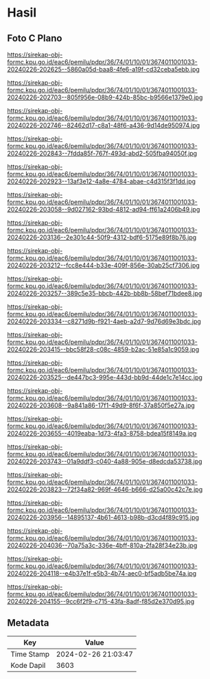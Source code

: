 # Hasil

## Foto C Plano

https://sirekap-obj-formc.kpu.go.id/eac6/pemilu/pdpr/36/74/01/10/01/3674011001033-20240226-202625--5860a05d-baa8-4fe6-a19f-cd32ceba5ebb.jpg

https://sirekap-obj-formc.kpu.go.id/eac6/pemilu/pdpr/36/74/01/10/01/3674011001033-20240226-202703--805f956e-08b9-424b-85bc-b9566e1379e0.jpg

https://sirekap-obj-formc.kpu.go.id/eac6/pemilu/pdpr/36/74/01/10/01/3674011001033-20240226-202746--82462d17-c8a1-48f6-a436-9d14de950974.jpg

https://sirekap-obj-formc.kpu.go.id/eac6/pemilu/pdpr/36/74/01/10/01/3674011001033-20240226-202843--7fdda85f-767f-493d-abd2-505fba94050f.jpg

https://sirekap-obj-formc.kpu.go.id/eac6/pemilu/pdpr/36/74/01/10/01/3674011001033-20240226-202923--13af3e12-4a8e-4784-abae-c4d315f3f1dd.jpg

https://sirekap-obj-formc.kpu.go.id/eac6/pemilu/pdpr/36/74/01/10/01/3674011001033-20240226-203058--9d027162-93bd-4812-ad94-ff61a2406b49.jpg

https://sirekap-obj-formc.kpu.go.id/eac6/pemilu/pdpr/36/74/01/10/01/3674011001033-20240226-203136--2e301c44-50f9-4312-bdf6-5175e89f8b76.jpg

https://sirekap-obj-formc.kpu.go.id/eac6/pemilu/pdpr/36/74/01/10/01/3674011001033-20240226-203212--fcc8e444-b33e-409f-856e-30ab25cf7306.jpg

https://sirekap-obj-formc.kpu.go.id/eac6/pemilu/pdpr/36/74/01/10/01/3674011001033-20240226-203257--389c5e35-bbcb-442b-bb8b-58bef71bdee8.jpg

https://sirekap-obj-formc.kpu.go.id/eac6/pemilu/pdpr/36/74/01/10/01/3674011001033-20240226-203334--c8271d9b-f921-4aeb-a2d7-9d76d69e3bdc.jpg

https://sirekap-obj-formc.kpu.go.id/eac6/pemilu/pdpr/36/74/01/10/01/3674011001033-20240226-203415--bbc58f28-c08c-4859-b2ac-51e85a1c9059.jpg

https://sirekap-obj-formc.kpu.go.id/eac6/pemilu/pdpr/36/74/01/10/01/3674011001033-20240226-203525--de447bc3-995e-443d-bb9d-44de1c7e14cc.jpg

https://sirekap-obj-formc.kpu.go.id/eac6/pemilu/pdpr/36/74/01/10/01/3674011001033-20240226-203608--9a841a86-17f1-49d9-8f6f-37a850f5e27a.jpg

https://sirekap-obj-formc.kpu.go.id/eac6/pemilu/pdpr/36/74/01/10/01/3674011001033-20240226-203655--4019eaba-1d73-4fa3-8758-bdea15f8149a.jpg

https://sirekap-obj-formc.kpu.go.id/eac6/pemilu/pdpr/36/74/01/10/01/3674011001033-20240226-203743--01a9ddf3-c040-4a88-905e-d8edcda53738.jpg

https://sirekap-obj-formc.kpu.go.id/eac6/pemilu/pdpr/36/74/01/10/01/3674011001033-20240226-203823--72f34a82-969f-4646-b666-d25a00c42c7e.jpg

https://sirekap-obj-formc.kpu.go.id/eac6/pemilu/pdpr/36/74/01/10/01/3674011001033-20240226-203956--14895137-4b61-4613-b98b-d3cd4f89c915.jpg

https://sirekap-obj-formc.kpu.go.id/eac6/pemilu/pdpr/36/74/01/10/01/3674011001033-20240226-204036--70a75a3c-336e-4bff-810a-2fa28f34e23b.jpg

https://sirekap-obj-formc.kpu.go.id/eac6/pemilu/pdpr/36/74/01/10/01/3674011001033-20240226-204118--e4b37e1f-e5b3-4b74-aec0-bf5adb5be74a.jpg

https://sirekap-obj-formc.kpu.go.id/eac6/pemilu/pdpr/36/74/01/10/01/3674011001033-20240226-204155--9cc6f2f9-c715-43fa-8adf-f85d2e370d95.jpg


## Metadata

| Key        | Value               |
| ---------- | ------------------- |
| Time Stamp | 2024-02-26 21:03:47 |
| Kode Dapil | 3603                |



